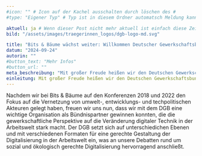```yaml
---
#icon: "" # Icon auf der Kachel ausschalten durch löschen des #
#type: "Eigener Typ" # Typ ist in diesem Ordner automatsch Meldung kann aber hier überschrieben werden z.B. mit "Veröffentlichung" - der Typ erscheint in der Kachel

aktuell: ja # Wenn dieser Post nicht mehr aktuell ist einfach diese Zeile mit # auskommentieren
bild: "/assets/images/traegerinnen_logos/dgb-logo-md.svg"

title: "Bits & Bäume wächst weiter: Willkommen Deutscher Gewerkschaftsbund (DGB)!"
datum: "2024-09-24"
autorin: ""
#button_text: "Mehr Infos"
#button_url: ""
meta_beschreibung: "Mit großer Freude heißen wir den Deutschen Gewerkschaftsbund (DGB) als Teil des Trägerkreises willkommen!"
einleitung: Mit großer Freude heißen wir den Deutschen Gewerkschaftsbund (DGB) als Teil des Trägerkreises willkommen!
---
```

 Nachdem wir bei Bits & Bäume auf den Konferenzen 2018 und 2022 den Fokus auf die Vernetzung von umwelt-, entwicklungs- und techpolitischen Akteuren gelegt haben, freuen wir uns nun, dass wir mit dem DGB eine wichtige Organisation als Bündnispartner gewinnen konnten, die die gewerkschaftliche Perspektive auf die Veränderung digitaler Technik in der Arbeitswelt stark macht. Der DGB setzt sich auf unterschiedichen Ebenen und mit verschiedenen Formaten für eine gerechte Gestaltung der Digitalisierung in der Arbeitswelt ein, was an unsere Debatten rund um sozial und ökologisch gerechte Digitalisierung hervorragend anschließt. 
